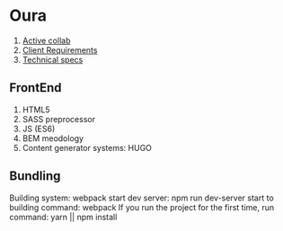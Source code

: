 # Oura

1. [Active collab](https://app.activecollab.com/128587/projects/70)
2. [Client Requirements](https://projects.invisionapp.com/d/main/default/#/projects/prototypes/12390545/)
3. [Technical specs](https://app.activecollab.com/128587/projects/65/files)

## FrontEnd

  1. HTML5
  2. SASS preprocessor
  3. JS (ES6)
  4. BEM meodology
  5. Content generator systems: HUGO

## Bundling

  Building system: webpack
  start dev server: npm run dev-server
  start to building command: webpack
  If you run the project for the first time, run command: yarn || npm install

